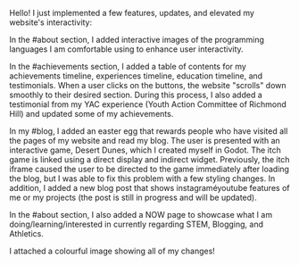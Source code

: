 Hello! I just implemented a few features, updates, and elevated my website's interactivity:

In the #about section, I added interactive images of the programming languages I am comfortable using to enhance user interactivity.

In the #achievements section, I added a table of contents for my achievements timeline, experiences timeline, education timeline, and testimonials. When a user clicks on the buttons, the website "scrolls" down smoothly to their desired section. During this process, I also added a testimonial from my YAC experience (Youth Action Committee of Richmond Hill) and updated some of my achievements.

In my #blog, I added an easter egg that rewards people who have visited all the pages of my website and read my blog. The user is presented with an interactive game, Desert Dunes, which I created myself in Godot. The itch game is linked using a direct display and indirect widget. Previously, the itch iframe caused the user to be directed to the game immediately after loading the blog, but I was able to fix this problem with a few styling changes. In addition, I added a new blog post that shows instagraméyoutube features of me or my projects (the post is still in progress and will be updated).

In the #about section, I also added a NOW page to showcase what I am doing/learning/interested in currently regarding STEM, Blogging, and Athletics.

I attached a colourful image showing all of my changes!

